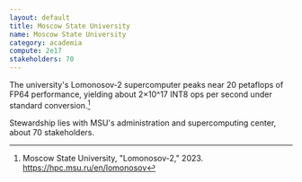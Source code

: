 ```yaml
---
layout: default
title: Moscow State University
name: Moscow State University
category: academia
compute: 2e17
stakeholders: 70
---
```


The university's Lomonosov-2 supercomputer peaks near 20 petaflops of
FP64 performance, yielding about 2×10^17 INT8 ops per second under
standard conversion.[^1]

Stewardship lies with MSU's administration and supercomputing center,
about 70 stakeholders.

[^1]: Moscow State University, "Lomonosov-2," 2023.
<https://hpc.msu.ru/en/lomonosov>
